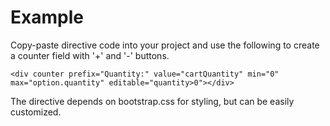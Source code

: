 Example
===========================
Copy-paste directive code into your project and use the following to create a counter field with '+' and '-' buttons.
```
<div counter prefix="Quantity:" value="cartQuantity" min="0" max="option.quantity" editable="quantity>0"></div>
```

The directive depends on bootstrap.css for styling, but can be easily customized.
